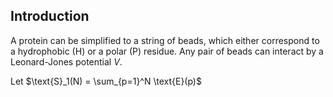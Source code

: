 ## Introduction

A protein can be simplified to a string of beads, which either correspond to a hydrophobic (H) or a polar (P) residue. Any pair of beads can interact by a Leonard-Jones potential $`V`$.

Let $`\text{S}_1(N) = \sum_{p=1}^N \text{E}(p)`$
